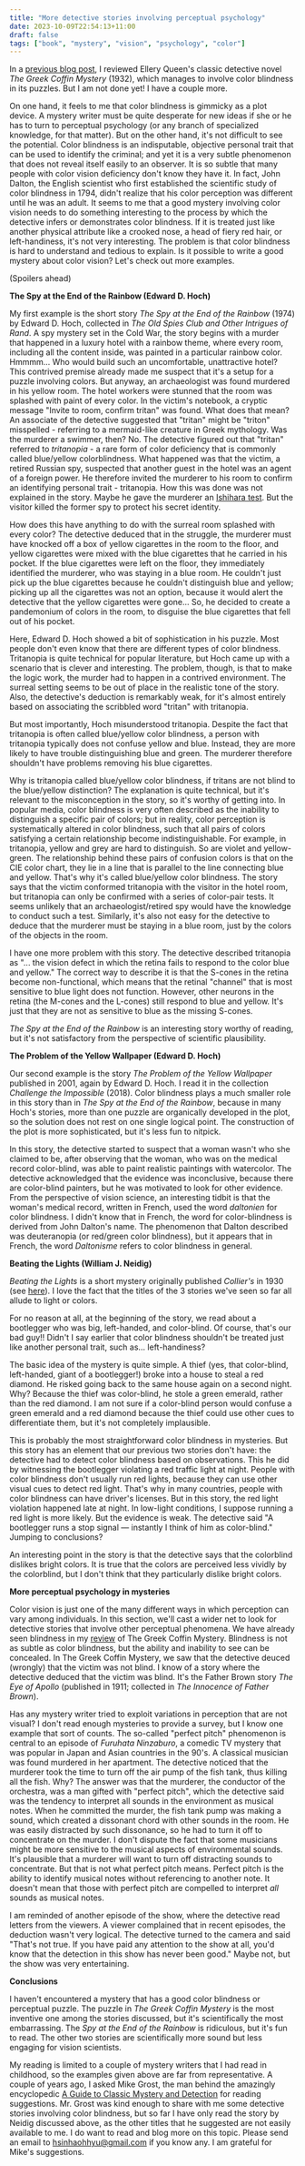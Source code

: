 ```yaml
---
title: "More detective stories involving perceptual psychology"
date: 2023-10-09T22:54:13+11:00
draft: false
tags: ["book", "mystery", "vision", "psychology", "color"]
---
```

In a [previous blog post](https://www.hhyu.org/posts/2023_10_04_ellery_queen_greek_coffin/), I reviewed Ellery Queen's classic detective novel _The Greek Coffin Mystery_ (1932), which manages to involve color blindness in its puzzles.  But I am not done yet!  I have a couple more. 

On one hand, it feels to me that color blindness is gimmicky as a plot device.  A mystery writer must be quite desperate for new ideas if she or he has to turn to perceptual psychology (or any branch of specialized knowledge, for that matter).  But on the other hand, it's not difficult to see the potential. Color blindness is an indisputable, objective personal trait that can be used to identify the criminal; and yet it is a very subtle phenomenon that does not reveal itself easily to an observer.  It is so subtle that many people with color vision deficiency don't know they have it.  In fact, John Dalton, the English scientist who first established the scientific study of color blindness in 1794, didn't realize that his color perception was different until he was an adult.  It seems to me that a good mystery involving color vision needs to do something interesting to the process by which the detective infers or demonstrates color blindness.  If it is treated just like another physical attribute like a crooked nose, a head of fiery red hair, or left-handiness, it's not very interesting.  The problem is that color blindness is hard to understand and tedious to explain.  Is it possible to write a good mystery about color vision?  Let's check out more examples.

(Spoilers ahead)

**The Spy at the End of the Rainbow (Edward D. Hoch)**

My first example is the short story _The Spy at the End of the Rainbow_ (1974) by Edward D. Hoch, collected in _The Old Spies Club and Other Intrigues of Rand_.  A spy mystery set in the Cold War, the story begins with a murder that happened in a luxury hotel with a rainbow theme, where every room, including all the content inside, was painted in a particular rainbow color.  Hmmmm... Who would build such an uncomfortable, unattractive hotel?  This contrived premise already made me suspect that it's a setup for a puzzle involving colors.  But anyway, an archaeologist was found murdered in his yellow room.  The hotel workers were stunned that the room was splashed with paint of every color.  In the victim's notebook, a cryptic message "Invite to room, confirm tritan" was found.  What does that mean?  An associate of the detective suggested that "tritan" might be "triton" misspelled -  referring to a mermaid-like creature in Greek mythology.  Was the  murderer a swimmer, then?  No. The detective figured out that "tritan" referred to _tritanopia_ - a rare form of color deficiency that is commonly called blue/yellow colorblindness.  What happened was that the victim, a retired Russian spy, suspected that another guest in the hotel was an agent of a foreign power.  He therefore invited the murderer to his room to confirm an identifying personal trait - tritanopia.  How this was done was not explained in the story.  Maybe he gave the murderer an [Ishihara test](https://en.wikipedia.org/wiki/Ishihara_test).  But the visitor killed the former spy to protect his secret identity.

How does this have anything to do with the surreal room splashed with every color?  The detective deduced that in the struggle, the murderer must have knocked off a box of yellow cigarettes in the room to the floor, and yellow cigarettes were mixed with the blue cigarettes that he carried in his pocket.  If the blue cigarettes were left on the floor, they immediately identified the murderer, who was staying in a blue room.  He couldn't just pick up the blue cigarettes because he couldn't distinguish blue and yellow; picking up all the cigarettes was not an option, because it would alert the detective that the yellow cigarettes were gone...  So, he decided to create a pandemonium of colors in the room, to disguise the blue cigarettes that fell out of his pocket. 

Here, Edward D. Hoch showed a bit of sophistication in his puzzle. Most people don't even know that there are different types of color blindness.  Tritanopia is quite technical for popular literature, but Hoch came up with a scenario that is clever and interesting.  The problem, though, is that to make the logic work, the murder had to happen in a contrived environment.  The surreal setting seems to be out of place in the realistic tone of the story.  Also, the detective's deduction is remarkably weak, for it's almost entirely based on associating the scribbled word "tritan" with tritanopia. 

But most importantly, Hoch misunderstood tritanopia.  Despite the fact that tritanopia is often called blue/yellow color blindness, a person with tritanopia typically does not confuse yellow and blue.  Instead, they are more likely to have trouble distinguishing blue and green.  The murderer therefore shouldn't have problems removing his blue cigarettes. 

Why is tritanopia called blue/yellow color blindness, if tritans are not blind to the blue/yellow distinction?  The explanation is quite technical, but it's relevant to the misconception in the story, so it's worthy of getting into.  In popular media, color blindness is very often described as the inability to distinguish a specific pair of colors; but in reality, color perception is systematically altered in color blindness, such that all pairs of colors satisfying a certain relationship become indistinguishable.  For example, in tritanopia, yellow and grey are hard to distinguish.  So are violet and yellow-green.  The relationship behind these pairs of confusion colors is that on the CIE color chart, they lie in a line that is parallel to the line connecting blue and yellow.  That's why it's called blue/yellow color blindness.  The story says that the victim conformed tritanopia with the visitor in the hotel room, but tritanopia can only be confirmed with a series of color-pair tests.  It seems unlikely that an archaeologist/retired spy would have the knowledge to conduct such a test.  Similarly, it's also not easy for the detective to deduce that the murderer must be staying in a blue room, just by the colors of the objects in the room.

I have one more problem with this story. The detective described tritanopia as "... the vision defect in which the retina fails to respond to the color blue and yellow."  The correct way to describe it is that the S-cones in the retina become non-functional, which means that the retinal "channel" that is most sensitive to blue light does not function.  However, other neurons in the retina (the M-cones and the L-cones) still respond to blue and yellow.  It's just that they are not as sensitive to blue as the missing S-cones.

_The Spy at the End of the Rainbow_ is an interesting story worthy of reading, but it's not satisfactory from the perspective of scientific plausibility.  

**The Problem of the Yellow Wallpaper (Edward D. Hoch)** 

Our second example is the story _The Problem of the Yellow Wallpaper_ published in 2001, again by Edward D. Hoch.  I read it in the collection _Challenge the Impossible_ (2018).  Color blindness plays a much smaller role in this story than in _The Spy at the End of the Rainbow_, because in many Hoch's stories, more than one puzzle are organically developed in the plot, so the solution does not rest on one single logical point.  The construction of the plot is more sophisticated, but it's less fun to nitpick.

In this story, the detective started to suspect that a woman wasn't who she claimed to be, after observing that the woman, who was on the medical record color-blind, was able to paint realistic paintings with watercolor.  The detective acknowledged that the evidence was inconclusive, because there are color-blind painters, but he was motivated to look for other evidence.  From the perspective of vision science, an interesting tidbit is that the woman's medical record, written in French, used the word _daltonien_ for color blindness.  I didn't know that in French, the word for color-blindness is derived from John Dalton's name.  The phenomenon that Dalton described was deuteranopia (or red/green color blindness), but it appears that in French, the word _Daltonisme_ refers to color blindness in general.

**Beating the Lights (William J. Neidig)**

_Beating the Lights_ is a short mystery originally published _Collier's_ in 1930 (see [here](http://carrdickson.blogspot.com/2018/01/im-looking-for-clues.html)).  I love the fact that the titles of the 3 stories we've seen so far all allude to light or colors.  

For no reason at all, at the beginning of the story, we read about a bootlegger who was big, left-handed, and color-blind.  Of course, that's our bad guy!!  Didn't I say earlier that color blindness shouldn't be treated just like another personal trait, such as... left-handiness?  

The basic idea of the mystery is quite simple.  A thief (yes, that color-blind, left-handed, giant of a bootlegger!) broke into a house to steal a red diamond.  He risked going back to the same house again on a second night.  Why? Because the thief was color-blind, he stole a green emerald, rather than the red diamond.  I am not sure if a color-blind person would confuse a green emerald and a red diamond because the thief could use other cues to differentiate them, but it's not completely implausible.

This is probably the most straightforward color blindness in mysteries.  But this story has an element that our previous two stories don't have: the detective had to detect color blindness based on observations.  This he did by witnessing the bootlegger violating a red traffic light at night.  People with color blindness don't usually run red lights, because they can use other visual cues to detect red light. That's why in many countries, people with color blindness can have driver's licenses.  But in this story, the red light violation happened late at night.  In low-light conditions, I suppose running a red light is more likely.  But the evidence is weak.  The detective said "A bootlegger runs a stop signal — instantly I think of him as color-blind."  Jumping to conclusions?

An interesting point in the story is that the detective says that the colorblind dislikes bright colors.  It is true that the colors are perceived less vividly by the colorblind, but I don't think that they particularly dislike bright colors.

**More perceptual psychology in mysteries**

Color vision is just one of the many different ways in which perception can vary among individuals.  In this section, we'll cast a wider net to look for detective stories that involve other perceptual phenomena.  We have already seen blindness in my [review](https://www.hhyu.org/posts/2023_10_04_ellery_queen_greek_coffin/) of The Greek Coffin Mystery.  Blindness is not as subtle as color blindness, but the ability and inability to see can be concealed.  In The Greek Coffin Mystery, we saw that the detective deuced (wrongly) that the victim was not blind.  I know of a story where the detective deduced that the victim was blind. It's the Father Brown story _The Eye of Apollo_ (published in 1911; collected in _The Innocence of Father Brown_).

Has any mystery writer tried to exploit variations in perception that are not visual?  I don't read enough mysteries to provide a survey, but I know one example that sort of counts.  The so-called "perfect pitch" phenomenon is central to an episode of _Furuhata Ninzaburo_, a comedic TV mystery that was popular in Japan and Asian countries in the 90's.  A classical musician was found murdered in her apartment.  The detective noticed that the murderer took the time to turn off the air pump of the fish tank, thus killing all the fish.  Why? The answer was that the murderer, the conductor of the orchestra, was a man gifted with "perfect pitch", which the detective said was the tendency to interpret all sounds in the environment as musical notes.  When he committed the murder, the fish tank pump was making a sound, which created a dissonant chord with other sounds in the room.  He was easily distracted by such dissonance, so he had to turn it off to concentrate on the murder.  I don't dispute the fact that some musicians might be more sensitive to the musical aspects of environmental sounds.  It's plausible that a murderer will want to turn off distracting sounds to concentrate.  But that is not what perfect pitch means. Perfect pitch is the ability to identify musical notes without referencing to another note.  It doesn't mean that those with perfect pitch are compelled to interpret _all_ sounds as musical notes.

I am reminded of another episode of the show, where the detective read letters from the viewers.  A viewer complained that in recent episodes, the deduction wasn't very logical.  The detective turned to the camera and said "That's not true.  If you have paid any attention to the show at all, you'd know that the detection in this show has never been good." Maybe not, but the show was very entertaining.

**Conclusions**

I haven't encountered a mystery that has a good color blindness or perceptual puzzle. The puzzle in _The Greek Coffin Mystery_ is the most inventive one among the stories discussed, but it's scientifically the most embarrassing.  The _Spy at the End of the Rainbow_ is ridiculous, but it's fun to read.  The other two stories are scientifically more sound but less engaging for vision scientists.

My reading is limited to a couple of mystery writers that I had read in childhood, so the examples given above are far from representative.  A couple of years ago, I asked Mike Grost, the man behind the amazingly encyclopedic [A Guide to Classic Mystery and Detection](https://mikegrost.com/classics.htm) for reading suggestions.  Mr. Grost was kind enough to share with me some detective stories involving color blindness, but so far I have only read the story by Neidig discussed above, as the other titles that he suggested are not easily available to me.  I do want to read and blog more on this topic.  Please send an email to hsinhaohhyu@gmail.com if you know any.  I am grateful for Mike's suggestions.

